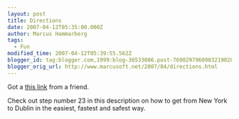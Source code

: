 ```yaml
---
layout: post
title: Directions
date: 2007-04-12T05:35:00.000Z
author: Marcus Hammarberg
tags:
  - Fun
modified_time: 2007-04-12T05:39:55.562Z
blogger_id: tag:blogger.com,1999:blog-36533086.post-7690297960903219028
blogger_orig_url: http://www.marcusoft.net/2007/04/directions.html
---
```


Got a [this
link](http://maps.google.com/maps?f=d&hl=en&saddr=nyc&daddr=dublin+ireland&sll=37.0625,-95.677068&sspn=24.565398,58.710937&layer=&ie=UTF8&z=4&om=1)
from a friend.

Check out step number 23 in this description on how to get from New York
to Dublin in the easiest, fastest and safest way.
